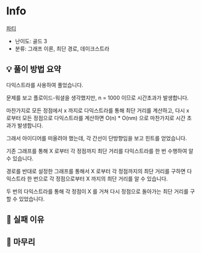 # Info
[파티](https://boj.kr/1238)

- 난이도: 골드 3
- 분류: 그래프 이론, 최단 경로, 데이크스트라

## 💡 풀이 방법 요약

다익스트라를 사용하여 풀었습니다.

문제를 보고 플로이드-워셜을 생각했지만, n = 1000 이므로 시간초과가 발생합니다.

마찬가지로 모든 정점에서 x 까지로 다익스트라를 통해 최단 거리를 계산하고, 다시 x 로부터 모든 정점으로 다익스트라를 계산하면 O(n) * O(nm) 으로 마찬가지로 시간 초과가 발생합니다.

그래서 아이디어를 떠올려야 했는데, 각 간선이 단방향임을 보고 힌트를 얻었습니다.

기존 그래프를 통해 X 로부터 각 정점까지 최단 거리를 다익스트라를 한 번 수행하여 알 수 있습니다.

경로를 반대로 설정한 그래프를 통해서 X 로부터 각 정점까지의 최단 거리를 구하면 다익스트라 한 번으로 각 정점으로부터 X 까지의 최단 거리를 알 수 있습니다.

두 번의 다익스트라를 통해 각 정점이 X 를 거쳐 다시 정점으로 돌아가는 최단 거리를 구할 수 있었습니다.

## 👀 실패 이유

## 🙂 마무리
